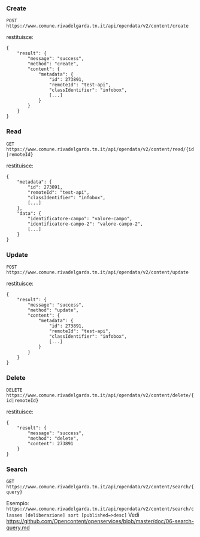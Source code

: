 ### Create 
`POST https://www.comune.rivadelgarda.tn.it/api/opendata/v2/content/create`

restituisce:
```
{
	"result": {
		"message": "success",
		"method": "create",
		"content": {
			"metadata": {
				"id": 273891,
				"remoteId": "test-api",
				"classIdentifier": "infobox",
				[...]
			}
		}
	}
}
```	

### Read
`GET https://www.comune.rivadelgarda.tn.it/api/opendata/v2/content/read/{id|remoteId}`

restituisce:
```
{
	"metadata": {
		"id": 273891,
		"remoteId": "test-api",
		"classIdentifier": "infobox",
		[...]
	},
	"data": {
		"identificatore-campo": "valore-campo",
		"identificatore-campo-2": "valore-campo-2",
		[...]
	}
}
```

### Update
`POST https://www.comune.rivadelgarda.tn.it/api/opendata/v2/content/update`

restituisce:
```
{
	"result": {
		"message": "success",
		"method": "update",
		"content": {
			"metadata": {
				"id": 273891,
				"remoteId": "test-api",
				"classIdentifier": "infobox",
				[...]
			}
		}
	}
}
```	

### Delete
`DELETE https://www.comune.rivadelgarda.tn.it/api/opendata/v2/content/delete/{id|remoteId}`

restituisce:
```
{
	"result": {
		"message": "success",
		"method": "delete",
		"content": 273891
	}
}
```

### Search
`GET https://www.comune.rivadelgarda.tn.it/api/opendata/v2/content/search/{query}`

Esempio: `https://www.comune.rivadelgarda.tn.it/api/opendata/v2/content/search/classes [deliberazione] sort [published=>desc]`
Vedi https://github.com/Opencontent/openservices/blob/master/doc/06-search-query.md

